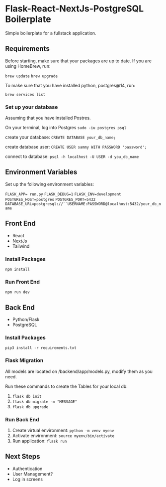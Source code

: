 # Flask-React-NextJs-PostgreSQL Boilerplate

Simple boilerplate for a fullstack application.

## Requirements

Before starting, make sure that your packages are up to date. If you are using HomeBrew, run:

`brew update`
`brew upgrade`

To make sure that you have installed python, postgres@14, run:

`brew services list`

### Set up your database

Assuming that you have installed Postres.

On your terminal, log into Postgres `sudo -iu postgres psql`

create your database: `CREATE DATABASE your_db_name;`

create database user: `CREATE USER sammy WITH PASSWORD 'password';`

connect to database: `psql -h localhost -U USER -d you_db_name`

## Environment Variables

Set up the following environment variables:

`FLASK_APP= run.py`
`FLASK_DEBUG=1`
`FLASK_ENV=development`
`POSTGRES_HOST=postgres`
`POSTGRES_PORT=5432`
` DATABASE_URL=postgresql://``USERNAME:PASSWORD@localhost:5432/your_db_name `

## Front End

- React
- NextJs
- Tailwind

### Install Packages

`npm install`

### Run Front End

`npm run dev`

## Back End

- Python/Flask
- PostgreSQL

### Install Packages

`pip3 install -r requirements.txt`

### Flask Migration

All models are located on /backend/app/models.py, modify them as you need.

Run these commands to create the Tables for your local db:

1. `flask db init`
2. `flask db migrate -m "MESSAGE"`
3. `flask db upgrade`

### Run Back End

1. Create virtual environment: `python -m venv myenv`
2. Activate environment: `source myenv/bin/activate`
3. Run application: `flask run`

## Next Steps

- Authentication
- User Management?
- Log in screens
